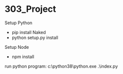 # 303_Project

Setup Python
- pip install Naked
- python setup.py install

Setup Node
- npm install

run python program:  c:\python38\python.exe .\index.py